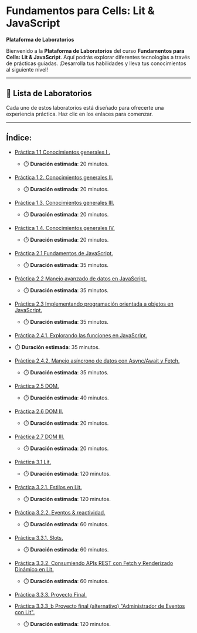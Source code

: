 # Fundamentos para Cells: Lit & JavaScript

**Plataforma de Laboratorios**

Bienvenido a la **Plataforma de Laboratorios** del curso **Fundamentos para Cells: Lit & JavaScript**. Aquí podrás explorar diferentes tecnologías a través de prácticas guiadas. ¡Desarrolla tus habilidades y lleva tus conocimientos al siguiente nivel!

---

## 🌟 **Lista de Laboratorios**

Cada uno de estos laboratorios está diseñado para ofrecerte una experiencia práctica. Haz clic en los enlaces para comenzar.

---
 
## Índice:

 - [Práctica 1.1 Conocimientos generales I .](./Capítulo1/README_1.1.md)
     - ⏱️ **Duración estimada**:  20 minutos.


 - [Práctica 1.2. Conocimientos generales II.](./Capítulo1/README_1.2.md)
     - ⏱️ **Duración estimada**: 20 minutos.


 - [Práctica 1.3. Conocimientos generales III.](./Capítulo1/README_1.3.md)
     - ⏱️ **Duración estimada**: 20 minutos.


 - [Práctica 1.4. Conocimientos generales IV.](./Capítulo1/README_1.4.md)
     - ⏱️ **Duración estimada**: 20 minutos.


 - [Práctica 2.1 Fundamentos de JavaScript.](./Capítulo2/README_2.1.md)
     - ⏱️ **Duración estimada**: 35 minutos.


 - [Práctica 2.2 Manejo avanzado de datos en JavaScript.](./Capítulo2/README_2.2.md)
   - ⏱️ **Duración estimada**: 35 minutos.


 - [Práctica 2.3 Implementando programación orientada a objetos en JavaScript.](./Capítulo2/README_2.3.md) 
   - ⏱️ **Duración estimada**: 35 minutos.


 - [Práctica 2.4.1. Explorando las funciones en JavaScript.](./Capítulo2/README_2.4.1.md)  
 - ⏱️ **Duración estimada**: 35 minutos.

   
 - [Práctica 2.4.2. Manejo asíncrono de datos con Async/Await y Fetch.](./Capítulo2/README_2.4.2.md)
   - ⏱️ **Duración estimada**: 35 minutos.


 - [Práctica 2.5 DOM.](./Capítulo2/README_2.5.md)
   - ⏱️ **Duración estimada**: 40 minutos.


 - [Práctica 2.6 DOM II.](./Capítulo2/README_2.6.md)
   - ⏱️ **Duración estimada**: 20 minutos.


 - [Práctica 2.7 DOM III.](./Capítulo2/README_2.7.md)
   - ⏱️ **Duración estimada**: 20 minutos.


 - [Práctica 3.1 Lit.](./Capítulo3/README_3.1.md)
   - ⏱️ **Duración estimada**: 120 minutos.


 - [Práctica 3.2.1. Estilos en Lit.](./Capítulo3/README_3.2.1.md)
   - ⏱️ **Duración estimada**: 120 minutos.


 - [Práctica 3.2.2. Eventos & reactividad.](./Capítulo3/README_3.2.2.md)
   - ⏱️ **Duración estimada**: 60 minutos.


 - [Práctica 3.3.1. Slots.](./Capítulo3/README_3.3.1.md)
   - ⏱️ **Duración estimada**: 60 minutos.


 - [Práctica 3.3.2. Consumiendo APIs REST con Fetch y Renderizado Dinámico en Lit.](./Capítulo3/README_3.3.2.md)
   - ⏱️ **Duración estimada**: 60 minutos.


 - [Práctica 3.3.3. Proyecto Final.](./Capítulo3/README_3.3.3.md)
  
 - [Práctica 3.3.3_b Proyecto final (alternativo) "Administrador de Eventos con Lit".](./Capítulo3/READNE_3.3.3_b.md)

    - ⏱️ **Duración estimada**: 120 minutos.
